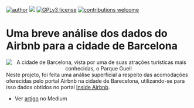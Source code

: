 [![author](https://img.shields.io/badge/author-Marcius%20D.%20Moraes-green)](https://www.linkedin.com/in/marciusdm) [![](https://img.shields.io/badge/python-3.7+-blue.svg)](https://www.python.org/downloads/release/python-365/) [![GPLv3 license](https://img.shields.io/badge/License-GPLv3-blue.svg)](http://perso.crans.org/besson/LICENSE.html) [![contributions welcome](https://img.shields.io/badge/contributions-welcome-brightgreen.svg?style=flat)](https://github.com/marciusdm/portfolio/issues)

# Uma breve análise dos dados do Airbnb para a cidade de Barcelona
<center><img src="https://blog.descubraomundo.com/wp-content/uploads/2014/05/barcelona_parcguell2.jpg" alt="A cidade de Barcelona, vista por uma de suas atrações turísticas mais conhecidas, o Parque Guell">
</center
  
Neste projeto, foi feita uma análise superficial a respeito das acomodações oferecidas pelo portal Airbnb na cidade de Barecelona, utilizando-se para isso dados obtidos no portal
  <a href="http://insideairbnb.com/get-the-data/" target="_blank">Inside Airbnb</a>.
  
  * Ver <a href="https://medium.com/@marciusdellano/uma-breve-análise-dos-dados-do-airbnb-para-a-cidade-de-barcelona-cb223d9191b6" target="_blank">artigo</a> no Medium

